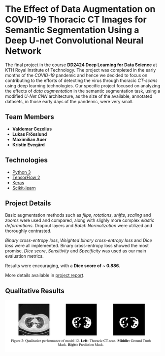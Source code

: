 # The Effect of Data Augmentation on COVID-19 Thoracic CT Images for Semantic Segmentation Using a Deep U-net Convolutional Neural Network

The final project in the course **DD2424 Deep Learning for Data Science** at KTH Royal Institute of Technology. The project was completed in the early months of the _COVID-19_ pandemic and hence we decided to focus on contributing to the efforts of detecting the virus through thoracic _CT-scans_ using deep learning technologies. Our specific project focused on analyzing the effects of _data augmentation_ in the semantic segmentation task, using a modified _U-Net CNN_ architecture, as the size of the available, annotated datasets, in those early days of the pandemic, were very small.

## Team Members

<ul>
    <li>
        <strong>Valdemar Gezelius</strong>
    </li>
    <li>
        <strong>Lukas Frösslund</strong>
    </li>
    <li>
        <strong>Maximilian Auer</strong>
    </li>
    <li>
        <strong>Kristin Evegård</strong>
    </li>  
</ul>

## Technologies

-   [Python 3](https://www.python.org/)
-   [TensorFlow 2](https://www.tensorflow.org/)
-   [Keras](https://keras.io/)
-   [Scikit-learn](https://sklearn.org/)

## Project Details

Basic augmentation methods such as _flips_, _rotations_, _shifts_, _scaling_ and _zooms_ were used and compared, along with slighly more complex _elastic deformations_. Dropout layers and _Batch Normalization_ were utilized and thoroughly contrasted.

_Binary cross-entropy loss_, _Weighted binary cross-entropy loss_ and _Dice loss_ were all implemented. Binary cross-entropy loss showed the most promise. _Dice score_, _Sensitivity_ and _Specificity_ was used as our main evaluation metrics.

Results were encouraging, with a **Dice score of ~ 0.886**.

More details available in <a href="https://github.com/vgez/U-Net-CNN-COVID-19-Detection-on-Thoracic-CT-Scans/blob/main/Project_Report.pdf">project report</a>.

## Qualitative Results

![qual_comparison](https://github.com/vgez/U-Net-CNN-COVID-19-Detection-on-Thoracic-CT-Scans/blob/main/images/qual_comparison.png?raw=true)
